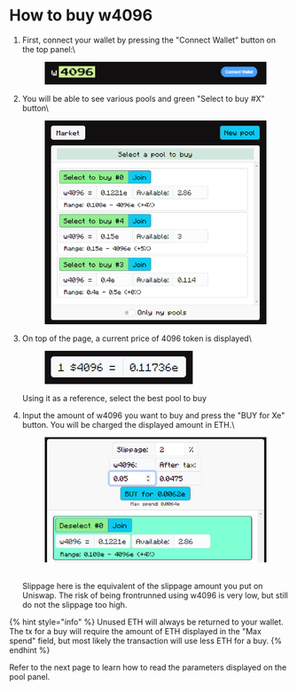 # How to buy w4096



1.  First, connect your wallet by pressing the "Connect Wallet" button on the top panel:\


    <figure><img src="../.gitbook/assets/image (2).png" alt=""><figcaption></figcaption></figure>
2.  You will be able to see various pools and green "Select to buy #X" button\


    <figure><img src="../.gitbook/assets/image (3).png" alt=""><figcaption></figcaption></figure>
3.  On top of the page, a current price of 4096 token is displayed\


    <figure><img src="../.gitbook/assets/image (4).png" alt=""><figcaption></figcaption></figure>

    Using it as a reference, select the best pool to buy


4.  Input the amount of w4096 you want to buy and press the "BUY for Xe" button. You will be charged the displayed amount in ETH.\


    <figure><img src="../.gitbook/assets/image (6).png" alt=""><figcaption></figcaption></figure>

    \
    Slippage here is the equivalent of the slippage amount you put on Uniswap. The risk of being frontrunned using w4096 is very low, but still do not the slippage too high.

{% hint style="info" %}
Unused ETH will always be returned to your wallet. The tx for a buy will require the amount of ETH displayed in the "Max spend" field, but most likely the transaction will use less ETH for a buy.
{% endhint %}

Refer to the next page to learn how to read the parameters displayed on the pool panel.
